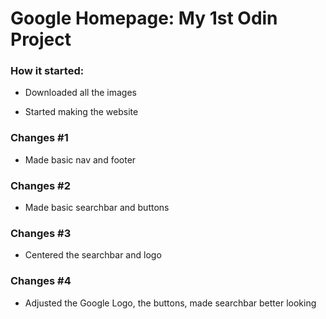 # Google Homepage: My 1st Odin Project

### How it started:

- Downloaded all the images

- Started making the website

### Changes #1

- Made basic nav and footer

### Changes #2

- Made basic searchbar and buttons

### Changes #3

- Centered the searchbar and logo

### Changes #4

- Adjusted the Google Logo, the buttons, made searchbar better looking